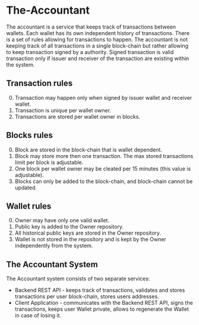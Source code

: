 # The-Accountant

The accountant is a service that keeps track of transactions between wallets.
Each wallet has its own independent history of transactions. There is a set of rules allowing for transactions to happen.
The accountant is not keeping track of all transactions in a single block-chain but rather allowing to keep transaction signed by a authority. Signed transaction is valid transaction only if issuer and receiver of the transaction are existing within the system.

## Transaction rules

0. Transaction may happen only when signed by issuer wallet and receiver wallet.
1. Transaction is unique per wallet owner.
2. Transactions are stored per wallet owner in blocks. 

## Blocks rules

0. Block are stored in the block-chain that is wallet dependent.
1. Block may store more then one transaction. The max stored transactions limit per block is adjustable.
2. One block per wallet owner may be cleated per 15 minutes (this value is adjustable).
3. Blocks can only be added to the block-chain, and block-chain cannot be updated.

## Wallet rules

0. Owner may have only one valid wallet.
1. Public key is added to the Owner repository.
2. All historical public keys are stored in the Owner repository.
3. Wallet is not stored in the repository and is kept by the Owner independently from the system.

## The Accountant System

The Accountant system consists of two separate services:

- Backend REST API - keeps track of transactions, validates and stores transactions per user block-chain, stores users addresses.  
- Client Application - communicates with the Backend REST API, signs the transactions, keeps user Wallet private, allows to regenerate the Wallet in case of losing it.

